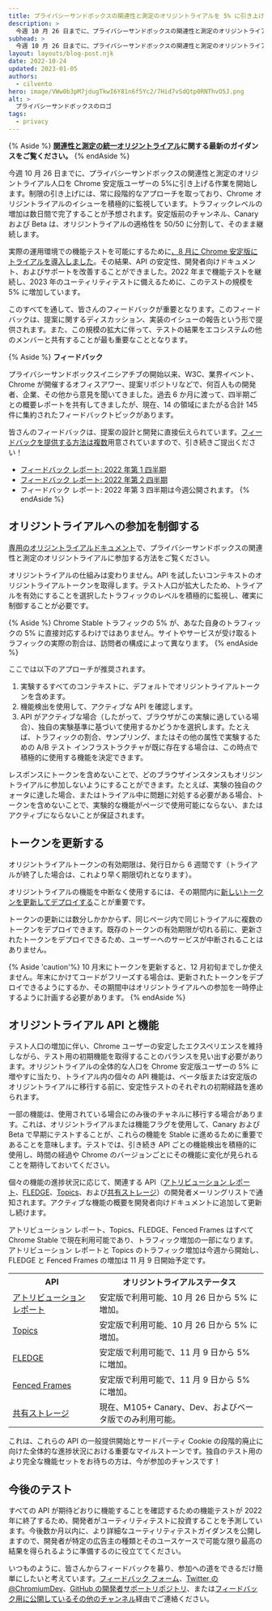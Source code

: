 ```yaml
---
title: プライバシーサンドボックスの関連性と測定のオリジントライアルを 5% に引き上げ
description: >
  今週 10 月 26 日までに、プライバシーサンドボックスの関連性と測定のオリジントライアルの人口を Chrome 安定版ユーザーの 5% まで引き上げる作業を開始します。
subhead: >
  今週 10 月 26 日までに、プライバシーサンドボックスの関連性と測定のオリジントライアルの人口を Chrome 安定版ユーザーの 5% まで引き上げる作業を開始します。
layout: layouts/blog-post.njk
date: 2022-10-24
updated: 2023-01-05
authors:
  - cilvento
hero: image/VWw0b3pM7jdugTkwI6Y81n6f5Yc2/7Hid7vSdQtp0RNThvO5J.png
alt: >
  プライバシーサンドボックスのロゴ
tags:
  - privacy
---
```


{% Aside %} **[関連性と測定の統一オリジントライアル](/docs/privacy-sandbox/unified-origin-trial/)に関する最新のガイダンスをご覧ください。** {% endAside %}

今週 10 月 26 日までに、プライバシーサンドボックスの関連性と測定のオリジントライアル人口を Chrome 安定版ユーザーの 5%に引き上げる作業を開始します。制限の引き上げには、常に段階的なアプローチを取っており、Chrome オリジントライアルのイシューを積極的に監視しています。トラフィックレベルの増加は数日間で完了することが予想されます。安定版前のチャンネル、Canary および Beta は、オリジントライアルの適格性を 50/50 に分割して、そのまま継続します。

実際の運用環境での機能テストを可能にするために[、8 月に Chrome 安定版にトライアルを導入しました](/blog/expanding-privacy-sandbox-testing/)。その結果、API の安定性、開発者向けドキュメント、およびサポートを改善することができました。2022 年まで機能テストを継続し、2023 年のユーティリティテストに備えるために、このテストの規模を 5% に増加しています。

このすべてを通して、皆さんのフィードバックが重要となります。このフィードバックは、提案に関するディスカッション、実装のイシューの報告という形で提供されます。また、この規模の拡大に伴って、テストの結果をエコシステムの他のメンバーと共有することが最も重要なこととなります。

{% Aside %} **フィードバック**

プライバシーサンドボックスイニシアチブの開始以来、W3C、業界イベント、Chrome が開催するオフィスアワー、提案リポジトリなどで、何百人もの開発者、企業、その他から意見を聞いてきました。過去 6 か月に渡って、四半期ごとの概要レポートを共有してきましたが、現在、14 の領域にまたがる合計 145 件に集約されたフィードバックトピックがあります。

皆さんのフィードバックは、提案の設計と開発に直接伝えられています。[フィードバックを提供する方法は複数](/docs/privacy-sandbox/feedback/)用意されていますので、引き続きご提出ください！

- [フィードバック レポート: 2022 年第 1 四半期](/docs/privacy-sandbox/feedback/report-2022-q1/)
- [フィードバック レポート: 2022 年第 2 四半期](/docs/privacy-sandbox/feedback/report-2022-q2/)
- フィードバック レポート: 2022 年第 3 四半期は今週公開されます。 {% endAside %}

## オリジントライアルへの参加を制御する

[専用のオリジントライアルドキュメント](/docs/privacy-sandbox/unified-origin-trial/)で、プライバシーサンドボックスの関連性と測定のオリジントライアルに参加する方法をご覧ください。

オリジントライアルの仕組みは変わりません。API を試したいコンテキストのオリジントライアルトークンを取得します。テスト人口が拡大したため、トライアルを有効にすることを選択したトラフィックのレベルを積極的に監視し、確実に制御することが必要です。

{% Aside %} Chrome Stable トラフィックの 5% が、あなた自身のトラフィックの 5% に直接対応するわけではありません。サイトやサービスが受け取るトラフィックの実際の割合は、訪問者の構成によって異なります。 {% endAside %}

ここでは以下のアプローチが推奨されます。

1. 実験するすべてのコンテキストに、デフォルトでオリジントライアルトークンを含めます。
2. 機能検出を使用して、アクティブな API を確認します。
3. API がアクティブな場合（したがって、ブラウザがこの実験に適している場合）、独自の実験基準に基づいて使用するかどうかを選択します。たとえば、トラフィックの割合、サンプリング、またはその他の属性で実験するための A/B テスト インフラストラクチャが既に存在する場合は、この時点で積極的に使用する機能を決定できます。

レスポンスにトークンを含めないことで、どのブラウザインスタンスもオリジントライアルに参加しないようにすることができます。たとえば、実験の独自のクォータに達した場合、またはトライアル中に問題に対処する必要がある場合、トークンを含めないことで、実験的な機能がページで使用可能にならない、またはアクティブにならないことが保証されます。

## トークンを更新する

オリジントライアルトークンの有効期限は、発行日から 6 週間です（トライアルが終了した場合は、これより早く期限切れとなります）。

オリジントライアルの機能を中断なく使用するには、その期間内に[新しいトークンを更新してデプロイする](/docs/web-platform/origin-trials/#renew)ことが重要です。

トークンの更新には数分しかかからず、同じページ内で同じトライアルに複数のトークンをデプロイできます。既存のトークンの有効期限が切れる前に、更新されたトークンをデプロイできるため、ユーザーへのサービスが中断されることはありません。

{% Aside 'caution'%} 10 月末にトークンを更新すると、12 月初旬までしか使えません。年末にかけてコードがフリーズする場合は、更新されたトークンをデプロイできるようにするか、その期間中はオリジントライアルへの参加を一時停止するように計画する必要があります。 {% endAside %}

## オリジントライアル API と機能

テスト人口の増加に伴い、Chrome ユーザーの安定したエクスペリエンスを維持しながら、テスト用の初期機能を取得することのバランスを見い出す必要があります。オリジントライアルの全体的な人口を Chrome 安定版ユーザーの 5% に増やすに当たり、トライアル内の個々の API 機能は、ベータ版または安定版のオリジントライアルに移行する前に、安定性テストのそれぞれの初期経路を進められます。

一部の機能は、使用されている場合にのみ後のチャネルに移行する場合があります。これは、オリジントライアルまたは機能フラグを使用して、Canary および Beta で早期にテストすることが、これらの機能を Stable に進めるために重要であることを意味します。テストでは、引き続き API ごとの機能検出を積極的に使用し、時間の経過や Chrome のバージョンごとにその機能に変化が見られることを期待しておいてください。

個々の機能の進捗状況に応じて、関連する API（[アトリビューション レポート](https://groups.google.com/a/chromium.org/g/attribution-reporting-api-dev)、[FLEDGE](https://groups.google.com/a/chromium.org/g/fledge-api-announce)、[Topics](https://groups.google.com/a/chromium.org/g/topics-api-announce)、および[共有ストレージ](https://groups.google.com/a/chromium.org/g/shared-storage-api-announcements)）の開発者メーリングリストで通知されます。アクティブな機能の概要を開発者向けドキュメントに追加して更新し続けます。

アトリビューション レポート、Topics、FLEDGE、Fenced Frames はすべて Chrome Stable で現在利用可能であり、トラフィック増加の一部になります。アトリビューション レポートと Topics のトラフィック増加は今週から開始し、FLEDGE と Fenced Frames の増加は 11 月 9 日開始予定です。

<table>
  <tr>
   <th>API</th>
   <th>オリジントライアルステータス</th>
  </tr>
  <tr>
   <td><a href="/docs/privacy-sandbox/attribution-reporting/">アトリビューション レポート</a></td>
   <td>安定版で利用可能、10 月 26 日から 5% に増加。</td>
  </tr>
  <tr>
   <td><a href="/docs/privacy-sandbox/topics/">Topics</a></td>
   <td>安定版で利用可能、10 月 26 日から 5% に増加。</td>
  </tr>
  <tr>
   <td><a href="/docs/privacy-sandbox/fledge/">FLEDGE</a></td>
   <td>安定版で利用可能で、11 月 9 日から 5% に増加。</td>
  </tr>
  <tr>
   <td><a href="/docs/privacy-sandbox/fenced-frame/">Fenced Frames</a></td>
   <td>安定版で利用可能で、11 月 9 日から 5% に増加。</td>
  </tr>
  <tr>
   <td><a href="/docs/privacy-sandbox/shared-storage/">共有ストレージ</a></td>
   <td>現在、M105+ Canary、Dev、およびベータ版でのみ利用可能。</td>
  </tr>
</table>

これは、これらの API の一般提供開始とサードパーティ Cookie の段階的廃止に向けた全体的な進捗状況における重要なマイルストーンです。独自のテスト用のより完全な機能セットをお待ちの方は、今が参加のチャンスです！

## 今後のテスト

すべての API が期待どおりに機能することを確認するための機能テストが 2022 年に終了するため、開発者がユーティリティテストに投資することを予測しています。今後数か月以内に、より詳細なユーティリティテストガイダンスを公開しますので、開発者が特定の広告主の種類とそのユースケースで可能な限り最高の結果を得られるように準備するのに役立ててください。

いつものように、皆さんからフィードバックを募り、参加への道をできるだけ簡単にしたいと考えています。[フィードバック フォーム](https://goo.gle/privacy-sandbox-feedback)、[Twitter の @ChromiumDev](https://twitter.com/ChromiumDev)、[GitHub の開発者サポートリポジトリ](https://github.com/GoogleChromeLabs/privacy-sandbox-dev-support)、または[フィードバック用に公開しているその他のチャンネル](/docs/privacy-sandbox/feedback/)経由でご連絡ください。
